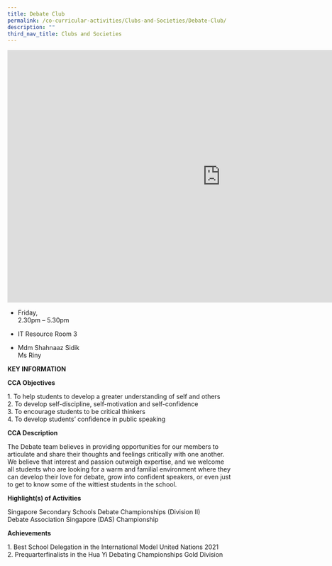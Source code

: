 ```yaml
---
title: Debate Club
permalink: /co-curricular-activities/Clubs-and-Societies/Debate-Club/
description: ""
third_nav_title: Clubs and Societies
---
```

<iframe allowfullscreen="true" height="569" width="960" frameborder="0" src="https://docs.google.com/presentation/d/e/2PACX-1vTXLxlQcB2jPujbvDZuaPNWeNiHxcXB6aU_LCiHPLKXvxdAyYPEgCcyLmharJCjfmbevwWCjySkJpgX/embed?start=false&amp;loop=false&amp;delayms=3000"></iframe>

*   Friday,  
    2.30pm – 5.30pm

  

*   IT Resource Room 3

  

*   Mdm Shahnaaz Sidik  
    Ms Riny
		
		
**KEY INFORMATION**

**CCA Objectives**

1\. To help students to develop a greater understanding of self and others<br>
2\. To develop self-discipline, self-motivation and self-confidence<br>
3\. To encourage students to be critical thinkers<br>
4\. To develop students’ confidence in public speaking

**CCA Description**

The Debate team believes in providing opportunities for our members to articulate and share their thoughts and feelings critically with one another. We believe that interest and passion outweigh expertise, and we welcome all students who are looking for a warm and familial environment where they can develop their love for debate, grow into confident speakers, or even just to get to know some of the wittiest students in the school.

**Highlight(s) of Activities**

Singapore Secondary Schools Debate Championships (Division II)<br>
Debate Association Singapore (DAS) Championship

**Achievements**

1\.  Best School Delegation in the International Model United Nations 2021<br>
2.  Prequarterfinalists in the Hua Yi Debating Championships Gold Division